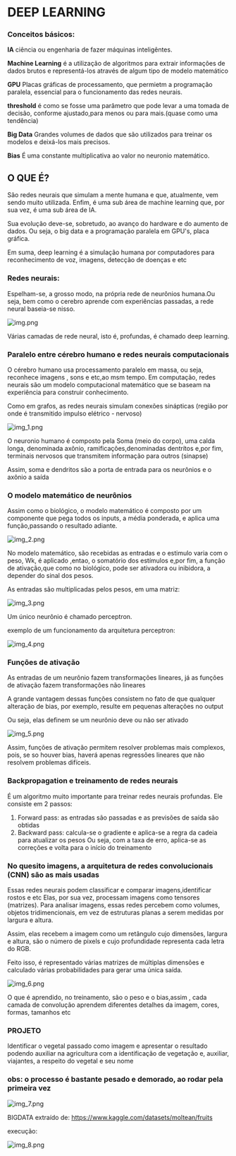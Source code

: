 # DEEP LEARNING


### Conceitos básicos:

<b>IA</b> ciência ou engenharia de fazer máquinas inteligêntes.


<b>Machine Learning</b> é a utilização de algoritmos para extrair informações de dados brutos e representá-los através de algum tipo de modelo matemático

<b>GPU</b> Placas gráficas de processamento, que permietm a programação paralela, essencial para o funcionamento das redes 
neurais.

<b>threshold</b> é como se fosse uma parâmetro que pode levar a uma tomada de decisão,
conforme ajustado,para menos ou para mais.(quase como uma tendência)

<b>Big Data</b> Grandes volumes de dados que são utilizados para treinar os modelos e deixá-los mais precisos.

<b>Bias</b> É uma constante multiplicativa ao valor no neuronio matemático.

## O QUE É?

São redes neurais que simulam a mente humana e que, atualmente, vem sendo muito utilizada.
Enfim, é uma sub área de machine learning que, por sua vez, é uma sub área de IA.

Sua evolução deve-se, sobretudo, ao avanço do hardware e do aumento de dados.
Ou seja, o big data e a programação paralela em GPU's, placa gráfica.

Em suma, deep learning é a simulação humana por computadores para reconhecimento de voz, imagens, detecção de doenças e etc


### Redes neurais:

Espelham-se, a grosso modo, na própria rede de neurônios humana.Ou seja, bem como o cerebro
aprende com experiências passadas, a rede neural baseia-se nisso.


![img.png](img.png)

Várias camadas de rede neural, isto é, profundas, é chamado deep learning.

### Paralelo entre cérebro humano e redes neurais computacionais


O cérebro humano usa processamento paralelo em massa, ou seja, reconhece imagens , sons e etc,ao msm tempo.
Em computação, redes neurais são um modelo computacional matemático que se baseam na experiência para construir conhecimento.


Como em grafos, as redes neurais simulam conexões sinápticas (região por onde é transmitido impulso elétrico - nervoso)

![img_1.png](img_1.png)


O neuronio humano é composto pela Soma (meio do corpo), uma calda longa, denominada axônio, ramificações,denominadas dentrítos
e,por fim, terminais nervosos que transmitem informação para outros (sinapse)

Assim, soma e dendritos são a porta de entrada para os neurônios e o axônio a saída


### O modelo matemático de neurônios

Assim como o biológico, o modelo matemático é composto por um componente que pega 
todos os inputs, a média ponderada, e aplica uma função,passando o resultado adiante.

![img_2.png](img_2.png)


No modelo matemático, são recebidas as entradas e o estimulo varia com o peso, Wk,
é aplicado ,entao, o somatório dos estímulos e,por fim, a função de ativação,que
como no biológico, pode ser ativadora ou inibidora, a depender do sinal dos pesos.


As entradas são multiplicadas pelos pesos, em uma matriz:

![img_3.png](img_3.png)


Um único neurônio é chamado perceptron.



exemplo de um funcionamento da arquitetura perceptron:

![img_4.png](img_4.png)

### Funções de ativação

As entradas de um neurônio fazem transformações lineares, já as funções de ativação
fazem transformações não lineares

A grande vantagem dessas funções consistem no fato de que qualquer alteração de bias,
por exemplo, resulte em pequenas alterações no output

Ou seja, elas definem se um neurônio deve ou não ser ativado


![img_5.png](img_5.png)


Assim, funções de ativação permitem resolver problemas mais complexos, pois, se so houver
bias, haverá apenas regressões lineares que não resolvem problemas difíceis.

### Backpropagation e treinamento de redes neurais

É um algoritmo muito importante para treinar redes neurais profundas.
Ele consiste em 2 passos:

1) Forward pass: as entradas são passadas e as previsões de saída são obtidas
2) Backward pass: calcula-se o gradiente e aplica-se a regra da cadeia para atualizar os pesos
Ou seja, com a taxa de erro, aplica-se as correções e volta para o início do treinamento
### No quesito imagens, a arquitetura de redes convolucionais (CNN) são as mais usadas

Essas redes neurais podem classificar e comparar imagens,identificar rostos e etc
Elas, por sua vez, processam imagens como tensores (matrizes).
Para analisar imagens, essas redes percebem como volumes, objetos tridimencionais, em
vez de estruturas planas a serem medidas por largura e altura.

Assim, elas recebem a imagem como um retângulo cujo dimensões, largura e altura,
são o número de pixels e cujo profundidade representa cada letra do RGB.

Feito isso, é representado várias matrizes de múltiplas dimensões e calculado várias
probabilidades para gerar uma única saída.

![img_6.png](img_6.png)


O que é aprendido, no treinamento, são o peso e o bias,assim , cada camada de convolução
aprendem diferentes detalhes da imagem, cores, formas, tamanhos etc

### PROJETO


Identificar o vegetal passado como imagem e apresentar o resultado
podendo auxiliar na agricultura com a identificação de vegetação
 e, auxiliar, viajantes, a respeito do vegetal e seu nome

### obs: o processo é bastante pesado e demorado, ao rodar pela primeira vez


![img_7.png](img_7.png)


BIGDATA extraído de: https://www.kaggle.com/datasets/moltean/fruits


execução:

![img_8.png](img_8.png)
